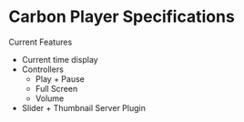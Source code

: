 # Carbon Player Specifications

Current Features 

* Current time display
* Controllers
    * Play + Pause
    * Full Screen
    * Volume
* Slider + Thumbnail Server Plugin